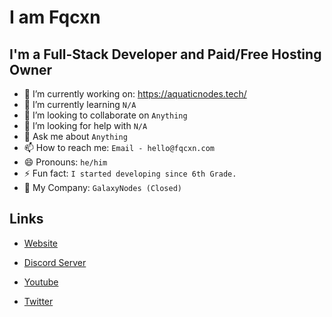 # I am Fqcxn

## I'm a Full-Stack Developer and Paid/Free Hosting Owner

- 🔭 I’m currently working on: https://aquaticnodes.tech/
- 🌱 I’m currently learning `N/A`
- 👯 I’m looking to collaborate on `Anything`
- 🤔 I’m looking for help with `N/A`
- 💬 Ask me about `Anything`
- 📫 How to reach me: `Email - hello@fqcxn.com`
- 😄 Pronouns: `he/him`
- ⚡ Fun fact: `I started developing since 6th Grade.`
- 🏡 My Company: `GalaxyNodes (Closed)`

## Links

- [Website](https://fqcxn.com/)

- [Discord Server](https://discord.gg/3Awjwwe59v)

- [Youtube](https://youtube.com/@Fqcxn/)

- [Twitter](https://twitter.com/FqcxnLmao)

